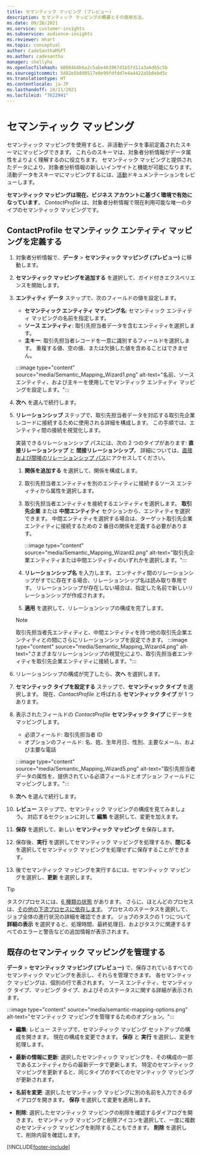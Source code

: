 ```yaml
---
title: セマンティック マッピング (プレビュー)
description: セマンティック マッピングの概要とその使用方法。
ms.date: 09/28/2021
ms.service: customer-insights
ms.subservice: audience-insights
ms.reviewer: mhart
ms.topic: conceptual
author: CadeSanthaMSFT
ms.author: cadesantha
manager: shellyha
ms.openlocfilehash: b0884b8b6a2c5abe4b3967d1b57d11a3a6d65c5b
ms.sourcegitcommit: 5d82e5b808517e0e99fdfdd7e4a4422a5b8ebd5c
ms.translationtype: HT
ms.contentlocale: ja-JP
ms.lasthandoff: 10/11/2021
ms.locfileid: "7622941"
---
```

# <a name="semantic-mappings"></a>セマンティック マッピング

セマンティック マッピングを使用すると、非活動データを事前定義されたスキーマにマッピングできます。 これらのスキーマは、対象者分析情報がデータ属性をよりよく理解するのに役立ちます。 セマンティック マッピングと提供されたデータにより、対象者分析情報の新しいインサイトと機能が可能になります。 活動データをスキーマにマッピングするには、[活動](activities.md)ドキュメンテーションをレビューします。

**セマンティック マッピングは現在、ビジネス アカウントに基づく環境で有効になっています**。 *ContactProfile* は、対象者分析情報で現在利用可能な唯一のタイプのセマンティック マッピングです。

## <a name="define-a-contactprofile-semantic-entity-mapping"></a>ContactProfile セマンティック エンティティ マッピングを定義する

1. 対象者分析情報で、**データ** > **セマンティック マッピング (プレビュー)** に移動します。

1. **セマンティック マッピングを追加する** を選択して、ガイド付きエクスペリエンスを開始します。

1. **エンティティ データ** ステップで、次のフィールドの値を設定します。

   - **セマンティック エンティティ マッピング名**: セマンティック エンティティ マッピングの名前を指定します。
   - **ソース エンティティ**: 取引先担当者データを含むエンティティを選択します。
   - **主キー**: 取引先担当者レコードを一意に識別するフィールドを選択します。 重複する値、空の値、または欠損した値を含めることはできません。

   :::image type="content" source="media/Semantic_Mapping_Wizard1.png" alt-text="名前、ソース エンティティ、および主キーを使用してセマンティック エンティティ マッピングを設定します。":::

1. **次へ** を選んで続行します。

1. **リレーションシップ** ステップで、取引先担当者データを対応する取引先企業レコードに接続するために使用される詳細を構成します。 この手順では、エンティティ間の接続を視覚化します。  

   実装できるリレーションシップ パスには、次の 2 つのタイプがあります: **直接リレーションシップ** と **間接リレーションシップ**。 詳細については、[直接および間接のリレーションシップ パス](relationships.md#relationship-paths)にアクセスしてください。

   1. **関係を追加する** を選択して、関係を構成します。
   1. 取引先担当者エンティティを別のエンティティに接続するソース エンティティから属性を選択します。
   1. 取引先担当者エンティティを接続するエンティティを選択します。 **取引先企業** または **中間エンティティ** セクションから、エンティティを選択できます。 中間エンティティを選択する場合は、ターゲット取引先企業エンティティに接続するための 2 番目の関係を定義する必要があります。

      :::image type="content" source="media/Semantic_Mapping_Wizard2.png" alt-text="取引先企業エンティティまたは中間エンティティのいずれかを選択します。":::

   1. **リレーションシップ名** を入力します。 エンティティ間のリレーションシップがすでに存在する場合、リレーションシップ名は読み取り専用です。 リレーションシップが存在しない場合は、指定した名前で新しいリレーションシップが作成されます。
   1. **適用** を選択して、リレーションシップの構成を完了します。

   > [!NOTE]
   > 取引先担当者先エンティティと、中間エンティティを持つ他の取引先企業エンティティとの間にさらにリレーションシップを設定できます。
   >  :::image type="content" source="media/Semantic_Mapping_Wizard4.png" alt-text="さまざまなリレーションシップの視覚化により、取引先担当者エンティティを取引先企業エンティティに接続します。":::

1. リレーションシップの構成が完了したら、**次へ** を選択します。

1. **セマンティック タイプを設定する** ステップで、**セマンティック タイプ** を選択します。 現在、*ContactProfile* と呼ばれる **セマンティック タイプ** が 1 つあります。

1. 表示されたフィールドの *ContactProfile* **セマンティック タイプ** にデータをマッピングします。
   - 必須フィールド: 取引先担当者 ID
   - オプションのフィールド: 名、姓、生年月日、性別、主要なメール、および主要な電話

   :::image type="content" source="media/Semantic_Mapping_Wizard5.png" alt-text="取引先担当者データの属性を、提供されている必須フィールドとオプション フィールドにマッピングします。":::

1. **次へ** を選んで続行します。

1. **レビュー** ステップで、セマンティック マッピングの構成を見てみましょう。 対応するセクションに対して **編集** を選択して、変更を加えます。

1. **保存** を選択して、新しい **セマンティック マッピング** を保存します。

1. 保存後、**実行** を選択してセマンティック マッピングを処理するか、**閉じる** を選択してセマンティック マッピングを処理せずに保存することができます。

1. 後でセマンティック マッピングを実行するには、セマンティック マッピングを選択し、**更新** を選択します。

> [!TIP]
> タスク/プロセスには、[6 種類の状態](system.md#status-types) があります。 さらに、ほとんどのプロセスは、[その他の下流プロセスに依存します](system.md#refresh-policies)。 プロセスのステータスを選択して、ジョブ全体の進行状況の詳細を確認できます。 ジョブのタスクの 1 つについて **詳細の表示** を選択すると、処理時間、最終処理日、およびタスクに関連するすべてのエラーと警告などの追加情報が表示されます。

## <a name="manage-existing-semantic-mappings"></a>既存のセマンティック マッピングを管理する

**データ** > **セマンティック マッピング (プレビュー)** で、保存されているすべてのセマンティック マッピングを表示し、それらを管理できます。 各セマンティック マッピングは、個別の行で表されます。 ソース エンティティ、セマンティック タイプ、マッピング タイプ、およびそのステータスに関する詳細が表示されます。

:::image type="content" source="media/semantic-mapping-options.png" alt-text="セマンティック マッピングを管理するためのオプション。":::

- **編集**: レビュー ステップで、セマンティック マッピング セットアップの構成を開きます。 現在の構成を変更できます。 **保存** と **実行** を選択し、変更を処理します。

- **最新の情報に更新**: 選択したセマンティック マッピングを、その構成の一部であるエンティティからの最新データで更新します。 特定のセマンティック マッピングを更新すると、同じタイプのすべてのセマンティック マッピングが更新されます。

- **名前を変更**: 選択したセマンティック マッピングに別の名前を入力できるダイアログを開きます。 **保存** を選択して変更を適用します。

- **削除**: 選択したセマンティック マッピングの削除を確認するダイアログを開きます。 セマンティック マッピングと削除アイコンを選択して、一度に複数のセマンティック マッピングを削除することもできます。 **削除** を選択して、削除内容を確認します。

[!INCLUDE[footer-include](../includes/footer-banner.md)]
